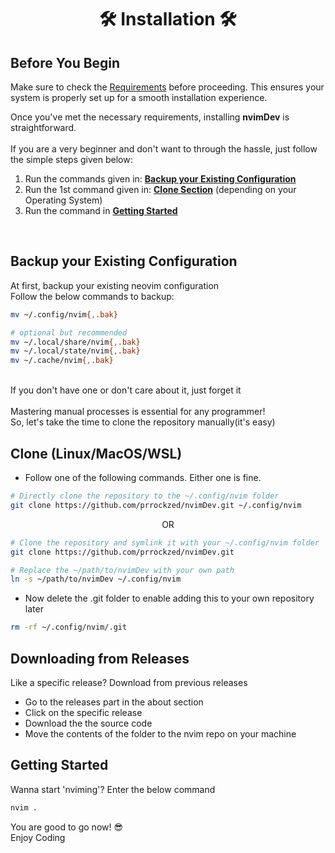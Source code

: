 <h1 align="center"> 🛠️ Installation 🛠️ </h1>

## Before You Begin

Make sure to check the [Requirements](https://github.com/noobdumbledore/nvimDev/blob/main/.github/README.md#requirements) before proceeding. This ensures your system is properly set up for a smooth installation experience.

Once you've met the necessary requirements, installing **nvimDev** is straightforward.
</br>
</br>
If you are a very beginner and don't want to through the hassle, just follow the simple steps given below:

1. Run the commands given in: **[Backup your Existing Configuration](#backup-your-existing-configuration)**
2. Run the 1st command given in: **[Clone Section](#clone-linuxmacoswsl)** (depending on your Operating System)
3. Run the command in **[Getting Started](#getting-started)**

</br>

## Backup your Existing Configuration

At first, backup your existing neovim configuration
</br>
Follow the below commands to backup:

```sh
mv ~/.config/nvim{,.bak}

# optional but recommended
mv ~/.local/share/nvim{,.bak}
mv ~/.local/state/nvim{,.bak}
mv ~/.cache/nvim{,.bak}
```

</br>
If you don't have one or don't care about it, just forget it
</br>
</br>
Mastering manual processes is essential for any programmer!
</br>
So, let's take the time to clone the repository manually(it's easy)

## Clone (Linux/MacOS/WSL)

- Follow one of the following commands. Either one is fine.

```sh
# Directly clone the repository to the ~/.config/nvim folder
git clone https://github.com/prrockzed/nvimDev.git ~/.config/nvim
```

<p align="center">OR</p>

```sh
# Clone the repository and symlink it with your ~/.config/nvim folder
git clone https://github.com/prrockzed/nvimDev.git

# Replace the ~/path/to/nvimDev with your own path
ln -s ~/path/to/nvimDev ~/.config/nvim
```

- Now delete the .git folder to enable adding this to your own repository later

```sh
rm -rf ~/.config/nvim/.git
```

## Downloading from Releases

Like a specific release? Download from previous releases

- Go to the releases part in the about section
- Click on the specific release
- Download the the source code
- Move the contents of the folder to the nvim repo on your machine

## Getting Started

Wanna start 'nviming'? Enter the below command

```sh
nvim .
```

You are good to go now! 😎
</br>
Enjoy Coding
